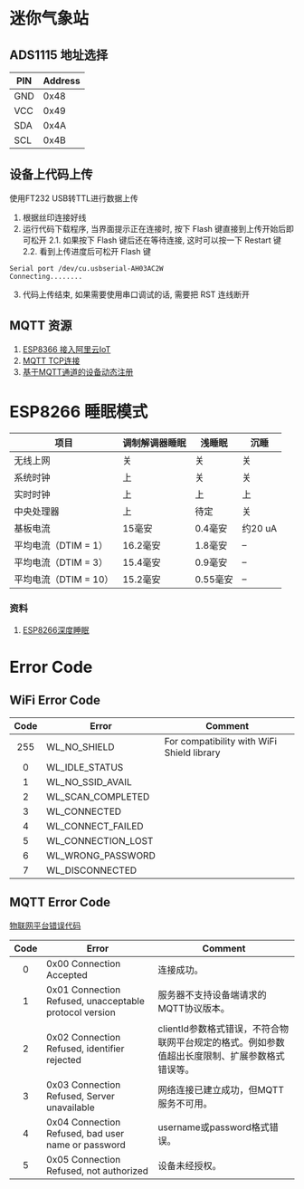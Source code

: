 # 迷你气象站

## ADS1115 地址选择
| PIN | Address |
| - | - |
| GND | 0x48 |
| VCC | 0x49 |
| SDA | 0x4A |
| SCL | 0x4B |


## 设备上代码上传

使用FT232 USB转TTL进行数据上传

1. 根据丝印连接好线
2. 运行代码下载程序, 当界面提示正在连接时, 按下 Flash 键直接到上传开始后即可松开
  2.1. 如果按下 Flash 键后还在等待连接, 这时可以按一下 Restart 键
  2.2. 看到上传进度后可松开 Flash 键
  ```
  Serial port /dev/cu.usbserial-AH03AC2W
  Connecting........
  ```
3. 代码上传结束, 如果需要使用串口调试的话, 需要把 RST 连线断开


## MQTT 资源
1. [ESP8366 接入阿里云IoT](https://developer.aliyun.com/article/761838)
2. [MQTT TCP连接](https://help.aliyun.com/document_detail/73742.html)
3. [基于MQTT通道的设备动态注册](https://help.aliyun.com/document_detail/132111.html)

# ESP8266 睡眠模式

| 项目 | 调制解调器睡眠 | 浅睡眠 | 沉睡 |
| - | - | - | - |
| 无线上网 | 关 | 关 | 关 |
| 系统时钟 | 上 | 关 | 关 |
| 实时时钟 | 上 | 上 | 上 |
| 中央处理器 | 上 | 待定 | 关 |
| 基板电流 | 15毫安 | 0.4毫安 | 约20 uA |
| 平均电流（DTIM = 1）| 16.2毫安 | 1.8毫安 | – |
| 平均电流（DTIM = 3）| 15.4毫安 | 0.9毫安 | – |
| 平均电流（DTIM = 10）| 15.2毫安 | 0.55毫安 | –  |

### 资料

1. [ESP8266深度睡眠](https://www.bilibili.com/read/cv5988390)


# Error Code

## WiFi Error Code

| Code | Error | Comment |
| :-: | - | - |
| 255 | WL_NO_SHIELD | For compatibility with WiFi Shield library |
| 0 | WL_IDLE_STATUS | |
| 1 | WL_NO_SSID_AVAIL | |
| 2 | WL_SCAN_COMPLETED | |
| 3 | WL_CONNECTED | |
| 4 | WL_CONNECT_FAILED | |
| 5 | WL_CONNECTION_LOST | |
| 6 | WL_WRONG_PASSWORD | |
| 7 | WL_DISCONNECTED | |


## MQTT Error Code

[物联网平台错误代码](https://help.aliyun.com/document_detail/148610.html)

| Code | Error | Comment |
| :-: | - | - |
| 0 | 0x00 Connection Accepted | 连接成功。 | |
| 1 | 0x01 Connection Refused, unacceptable protocol version | 服务器不支持设备端请求的MQTT协议版本。 | |
| 2 | 0x02 Connection Refused, identifier rejected | clientId参数格式错误，不符合物联网平台规定的格式。例如参数值超出长度限制、扩展参数格式错误等。 | |
| 3 | 0x03 Connection Refused, Server unavailable | 网络连接已建立成功，但MQTT服务不可用。 | |
| 4 | 0x04 Connection Refused, bad user name or password | username或password格式错误。 | |
| 5 | 0x05 Connection Refused, not authorized | 设备未经授权。 | |